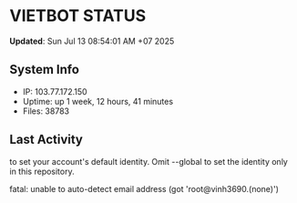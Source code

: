 # VIETBOT STATUS
**Updated**: Sun Jul 13 08:54:01 AM +07 2025

## System Info
- IP: 103.77.172.150
- Uptime: up 1 week, 12 hours, 41 minutes
- Files: 38783

## Last Activity

to set your account's default identity.
Omit --global to set the identity only in this repository.

fatal: unable to auto-detect email address (got 'root@vinh3690.(none)')
